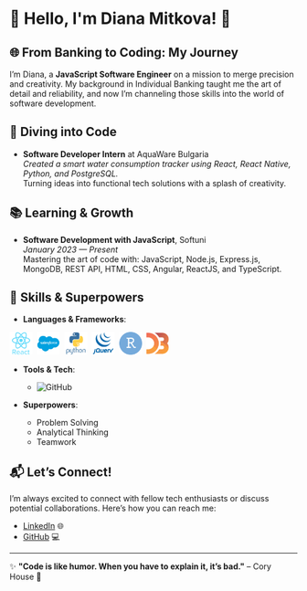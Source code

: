 # 🌟 Hello, I'm Diana Mitkova! 🌟

## 🌐 From Banking to Coding: My Journey
I’m Diana, a **JavaScript Software Engineer** on a mission to merge precision and creativity. My background in Individual Banking taught me the art of detail and reliability, and now I’m channeling those skills into the world of software development.

## 🚀 Diving into Code
- **Software Developer Intern** at AquaWare Bulgaria  
  *Created a smart water consumption tracker using React, React Native, Python, and PostgreSQL.*  
  Turning ideas into functional tech solutions with a splash of creativity.

## 📚 Learning & Growth
- **Software Development with JavaScript**, Softuni  
  *January 2023 — Present*  
  Mastering the art of code with: JavaScript, Node.js, Express.js, MongoDB, REST API, HTML, CSS, Angular, ReactJS, and TypeScript.

## 🌟 Skills & Superpowers
- **Languages & Frameworks**:
<div>
  <img src="https://github.com/devicons/devicon/blob/master/icons/react/react-original-wordmark.svg" title="React" alt="React" width="40" height="40"/>&nbsp;
  <img src="https://github.com/devicons/devicon/blob/master/icons/salesforce/salesforce-original.svg" title="SF" alt="sf" width="40" height="40"/>&nbsp;
  <img src="https://github.com/devicons/devicon/blob/master/icons/python/python-original-wordmark.svg" title="Python" alt="Py" width="40" height="40"/>&nbsp;
   <img src="https://github.com/devicons/devicon/blob/master/icons/jquery/jquery-plain-wordmark.svg" title="JQuery" alt="JQuery" width="40" height="40"/>&nbsp;
  <img src="https://github.com/devicons/devicon/blob/master/icons/rstudio/rstudio-original.svg" title="R" alt="R" width="40" height="40"/>&nbsp;
  <img src="https://github.com/devicons/devicon/blob/master/icons/d3js/d3js-original.svg"  title="D3" alt="D3" width="40" height="40"/>&nbsp;
  <div>

- **Tools & Tech**:
  - ![GitHub](https://cdn.jsdelivr.net/npm/devicons@1.8.0/icons/github/github-original.svg)

- **Superpowers**:
  - Problem Solving
  - Analytical Thinking
  - Teamwork

## 📬 Let’s Connect!
I’m always excited to connect with fellow tech enthusiasts or discuss potential collaborations. Here’s how you can reach me:
- [LinkedIn](#) 🌐
- [GitHub](#) 💻

---

✨ **"Code is like humor. When you have to explain it, it’s bad."** – Cory House  🚀
